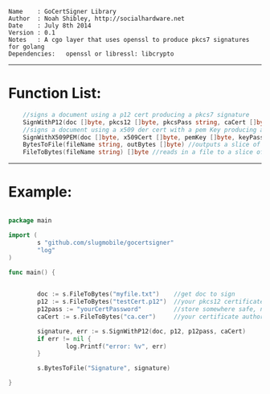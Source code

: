 	Name    : GoCertSigner Library                      
	Author  : Noah Shibley, http://socialhardware.net                       
	Date    : July 8th 2014                                 
	Version : 0.1                                               
	Notes   : A cgo layer that uses openssl to produce pkcs7 signatures for golang
	Dependencies:   openssl or libressl: libcrypto

***
# Function List:
```go
	//signs a document using a p12 cert producing a pkcs7 signature
	SignWithP12(doc []byte, pkcs12 []byte, pkcsPass string, caCert []byte) (signature []byte, err error) 
	//signs a document using a x509 der cert with a pem Key producing a pkcs7 signature
	SignWithX509PEM(doc []byte, x509Cert []byte, pemKey []byte, keyPass string, caCert []byte) (signature []byte, err error)
	BytesToFile(fileName string, outBytes []byte) //outputs a slice of bytes to a file
	FileToBytes(fileName string) []byte //reads in a file to a slice of bytes
```
***

# Example:

```go

package main

import (
        s "github.com/slugmobile/gocertsigner"
        "log"
)

func main() {

         
        doc := s.FileToBytes("myfile.txt")    //get doc to sign
        p12 := s.FileToBytes("testCert.p12")  //your pkcs12 certificate
        p12pass := "yourCertPassword" 		  //store somewhere safe, not in code. 
        caCert := s.FileToBytes("ca.cer")     //your certificate authority cert

        signature, err := s.SignWithP12(doc, p12, p12pass, caCert)
        if err != nil {
                log.Printf("error: %v", err)
        }

        s.BytesToFile("Signature", signature)

}
```
